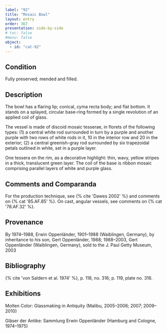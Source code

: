 ```yaml
---
label: "92"
title: "Mosaic Bowl"
layout: entry
order: 367
presentation: side-by-side
# toc: false
#menu: false 
object:
  - id: "cat-92"
---
```


## Condition

Fully preserved; mended and filled.

## Description

The bowl has a flaring lip; conical, cyma recta body; and flat bottom. It stands on a splayed, circular base-ring formed by a single revolution of an applied coil of glass.

The vessel is made of discoid mosaic tesserae, in florets of the following types: (1) a central white rod surrounded in turn by a purple and another purple with two rows of white rods in it, 10 in the interior row and 20 in the exterior; (2) a central greenish-gray rod surrounded by six trapezoidal petals outlined in white, set in a purple layer.

One tessera on the rim, as a decorative highlight: thin, wavy, yellow stripes in a thick, translucent green layer. The coil of the base is ribbon mosaic comprising parallel layers of white and purple glass.

## Comments and Comparanda

For the production technique, see {% cite 'Dawes 2002' %} and comments on {% cat '85.AF.85' %}. On cast, angular vessels, see comments on {% cat '78.AF.32' %}.

## Provenance

By 1974–1988, Erwin Oppenländer, 1901–1988 (Waiblingen, Germany), by inheritance to his son, Gert Oppenländer, 1988; 1988–2003, Gert Oppenländer (Waiblingen, Germany), sold to the J. Paul Getty Museum, 2003

## Bibliography

{% cite 'von Saldern et al. 1974' %}, p. 118, no. 316; p. 119, plate no. 316.

## Exhibitions

Molten Color: Glassmaking in Antiquity (Malibu, 2005–2006; 2007; 2009–2010)

Gläser der Antike: Sammlung Erwin Oppenländer (Hamburg and Cologne, 1974–1975)